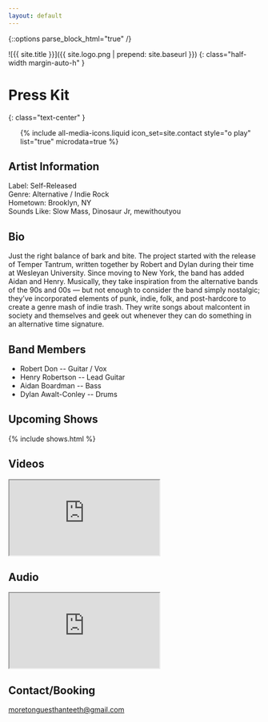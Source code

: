 ```yaml
---
layout: default
---
```


{::options parse_block_html="true" /}

<div class="margin-auto-h padding-l-v padding-m-h text-wrapper">

![{{ site.title }}]({{ site.logo.png | prepend: site.baseurl }})
{: class="half-width margin-auto-h" }

# Press Kit
{: class="text-center" }

<ul class="full-width flex-row flex-center media-icon-basic media-icon-list font-size-large">
{% include all-media-icons.liquid icon_set=site.contact style="o play" list="true" microdata=true %}
</ul>

## Artist Information

Label: Self-Released  
Genre: Alternative / Indie Rock  
Hometown: Brooklyn, NY  
Sounds Like: Slow Mass, Dinosaur Jr, mewithoutyou  

## Bio

Just the right balance of bark and bite. The project started with the release of Temper Tantrum, written together by Robert and Dylan during their time at Wesleyan University. Since moving to New York, the band has added Aidan and Henry. Musically, they take inspiration from the alternative bands of the 90s and 00s — but not enough to consider the band simply nostalgic; they’ve incorporated elements of punk, indie, folk, and post-hardcore to create a genre mash of indie trash. They write songs about malcontent in society and themselves and geek out whenever they can do something in an alternative time signature.

## Band Members

- Robert Don -- Guitar / Vox
- Henry Robertson -- Lead Guitar
- Aidan Boardman -- Bass
- Dylan Awalt-Conley -- Drums

## Upcoming Shows

{% include shows.html %}

## Videos

<div class="aspect-16-9 margin-m-b">
<iframe itemprop="url" src="https://www.youtube.com/embed/4Ihh8SwPg80" allowfullscreen data-analytics-category="Video" data-analytics-action="click" data-analytics-label="Watched I Wanna Be a Machine"></iframe>
</div>

## Audio

<iframe class="full-width margin-m-b mq-bandcamp-height" src="https://bandcamp.com/EmbeddedPlayer/album=2871722682/size=large/bgcol=ffffff/linkcol=0687f5/artwork=none/transparent=true/" seamless itemprop="audio" data-analytics-category="Audio" data-analytics-action="click" data-analytics-label="Listened to Temper Tantrum">
<a href="http://moretongues.bandcamp.com/album/temper-tantrum">Temper Tantrum by More Tongues Than Teeth</a>
</iframe>

## Contact/Booking

[moretonguesthanteeth@gmail.com](mailto:moretonguesthanteeth@gmail.com)

</div>
